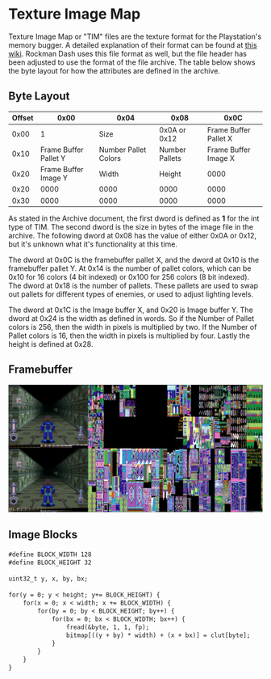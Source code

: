 # Texture Image Map

Texture Image Map or "TIM" files are the texture format for the 
Playstation's memory bugger. A detailed explanation of their format
can be found at [this wiki](http://wiki.qhimm.com/view/PSX/TIM_format).
Rockman Dash uses this file format
as well, but the file header has been adjusted to use the format
of the file archive. The table below shows the byte layout for
how the attributes are defined in the archive.

## Byte Layout

|   Offset   | 0x00 | 0x04 | 0x08 | 0x0C |
|------|------|------|------|------|
| 0x00 | 1 | Size | 0x0A or 0x12 | Frame Buffer Pallet X |
| 0x10 | Frame Buffer Pallet Y | Number Pallet Colors | Number Pallets | Frame Buffer Image X |
| 0x20 | Frame Buffer Image Y | Width | Height | 0000 |
| 0x20 | 0000 | 0000 | 0000 | 0000 |
| 0x30 | 0000 | 0000 | 0000 | 0000 |

As stated in the Archive document, the first dword is defined as
**1** for the int type of TIM. The second dword is the size in bytes
of the image file in the archive. The following dword at 0x08 has
the value of either 0x0A or 0x12, but it's unknown what it's functionality
at this time.  

The dword at 0x0C is the framebuffer pallet X, and the dword at 0x10 is the
framebuffer pallet Y. At 0x14 is the number of pallet colors, which can be
0x10 for 16 colors (4 bit indexed) or 0x100 for 256 colors (8 bit indexed).
The dword at 0x18 is the number of pallets. These pallets are used to swap 
out pallets for different types of enemies, or used to adjust lighting levels. 

The dword at 0x1C is the Image buffer X, and 0x20 is Image buffer Y. The dword
at 0x24 is the width as defined in words. So if the Number of Pallet colors
is 256, then the width in pixels is multiplied by two. If the Number of Pallet
colors is 16, then the width in pixels is multiplied by four. Lastly the
height is defined at 0x28.

## Framebuffer

![alt text](https://github.com/kion-dgl/Dash-Texture-Viewer/blob/master/file_formats/fig/frame_buffer.png?raw=true "Framebuffer")

## Image Blocks

```
#define BLOCK_WIDTH 128
#define BLOCK_HEIGHT 32

uint32_t y, x, by, bx;

for(y = 0; y < height; y+= BLOCK_HEIGHT) {
	for(x = 0; x < width; x += BLOCK_WIDTH) {
		for(by = 0; by < BLOCK_HEIGHT; by++) {
			for(bx = 0; bx < BLOCK_WIDTH; bx++) {
				fread(&byte, 1, 1, fp);
				bitmap[((y + by) * width) + (x + bx)] = clut[byte];
			}
		}
	}
}

```
